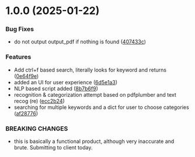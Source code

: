 # 1.0.0 (2025-01-22)


### Bug Fixes

* do not output output_pdf if nothing is found ([407433c](https://github.com/plane-paper/KnowledgeHunt/commit/407433ccfa55a92dff3fcbd275222e02ab34c8f2))


### Features

* Add ctrl+f based search, literally looks for keyword and returns ([0e64f9e](https://github.com/plane-paper/KnowledgeHunt/commit/0e64f9e2bd810956342e3db470ce2b866c5c6d6b))
* added an UI for user experience ([6d5e1a3](https://github.com/plane-paper/KnowledgeHunt/commit/6d5e1a3f37f0fdb88d96d1e37c4645a837ca6c5e))
* NLP based script added ([8b7b6f9](https://github.com/plane-paper/KnowledgeHunt/commit/8b7b6f930094eaa0443a9725b3cef485e58ae4bc))
* recognition & categorization attempt based on pdfplumber and text recog (re) ([ecc2b24](https://github.com/plane-paper/KnowledgeHunt/commit/ecc2b24a71a8b94f76d3f0185f199771cb16dcbe))
* searching for multiple keywords and a dict for user to choose categories ([af28776](https://github.com/plane-paper/KnowledgeHunt/commit/af28776e42bc7785eb938555e00085dbf6057fc1))


### BREAKING CHANGES

* this is basically a functional product, although very inaccurate and brute. Submitting to client today.
